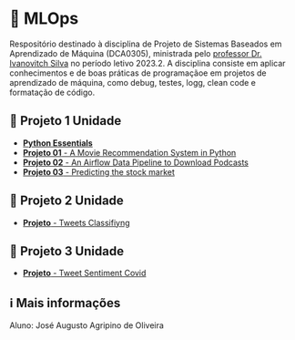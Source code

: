 # 🤖 MLOps
Respositório destinado à disciplina de Projeto de Sistemas Baseados em Aprendizado de Máquina (DCA0305), ministrada pelo [professor Dr. Ivanovitch Silva](https://github.com/ivanovitchm) no período letivo 2023.2. A disciplina consiste em aplicar conhecimentos e de boas práticas de programaçãoe em projetos de aprendizado de máquina, como debug, testes, logg, clean code e formatação de código.

## 📒 Projeto 1 Unidade
- [**Python Essentials**](https://github.com/augustooliveira099/mlops2023/tree/main/Python_Essentials_for_MLOps)
- [**Projeto 01** - A Movie Recommendation System in Python ](https://github.com/augustooliveira099/mlops2023/tree/main/Python_Essentials_for_MLOps/Project_01)
- [**Projeto 02** - An Airflow Data Pipeline to Download Podcasts ](https://github.com/augustooliveira099/mlops2023/tree/main/Python_Essentials_for_MLOps/Project_02)
- [**Projeto 03** - Predicting the stock market ](https://github.com/augustooliveira099/mlops2023/tree/main/Python_Essentials_for_MLOps/Project_03)

## 📒 Projeto 2 Unidade
- [**Projeto** - Tweets Classifiyng ](https://github.com/augustooliveira099/mlops2023/tree/main/Tweets_Classifying)

## 📒 Projeto 3 Unidade
- [**Projeto** - Tweet Sentiment Covid ](https://github.com/augustooliveira099/mlops2023/tree/main/TweetSentimentCovid)

## ℹ Mais informações
Aluno: José Augusto Agripino de Oliveira
